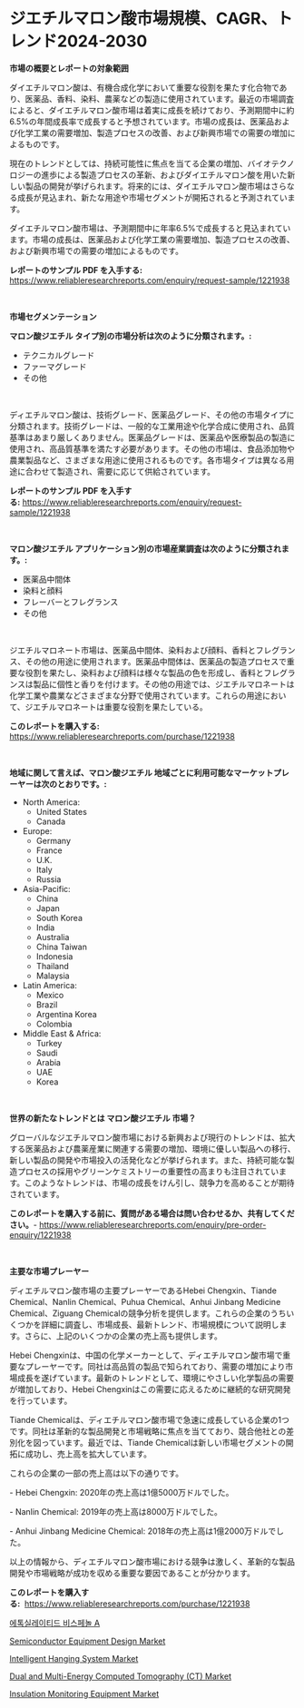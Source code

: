 <p><h1>ジエチルマロン酸市場規模、CAGR、トレンド2024-2030</h1></p><p><strong>市場の概要とレポートの対象範囲</strong></p>
<p><p>ダイエチルマロン酸は、有機合成化学において重要な役割を果たす化合物であり、医薬品、香料、染料、農薬などの製造に使用されています。最近の市場調査によると、ダイエチルマロン酸市場は着実に成長を続けており、予測期間中に約6.5%の年間成長率で成長すると予想されています。市場の成長は、医薬品および化学工業の需要増加、製造プロセスの改善、および新興市場での需要の増加によるものです。</p><p>現在のトレンドとしては、持続可能性に焦点を当てる企業の増加、バイオテクノロジーの進歩による製造プロセスの革新、およびダイエチルマロン酸を用いた新しい製品の開発が挙げられます。将来的には、ダイエチルマロン酸市場はさらなる成長が見込まれ、新たな用途や市場セグメントが開拓されると予測されています。</p><p>ダイエチルマロン酸市場は、予測期間中に年率6.5%で成長すると見込まれています。市場の成長は、医薬品および化学工業の需要増加、製造プロセスの改善、および新興市場での需要の増加によるものです。</p></p>
<p><strong>レポートのサンプル PDF を入手する:</strong> <a href="https://www.reliableresearchreports.com/enquiry/request-sample/1221938">https://www.reliableresearchreports.com/enquiry/request-sample/1221938</a></p>
<p>&nbsp;</p>
<p><strong>市場セグメンテーション</strong></p>
<p><strong>マロン酸ジエチル タイプ別の市場分析は次のように分類されます。:</strong></p>
<p><ul><li>テクニカルグレード</li><li>ファーマグレード</li><li>その他</li></ul></p>
<p>&nbsp;</p>
<p><p>ディエチルマロン酸は、技術グレード、医薬品グレード、その他の市場タイプに分類されます。技術グレードは、一般的な工業用途や化学合成に使用され、品質基準はあまり厳しくありません。医薬品グレードは、医薬品や医療製品の製造に使用され、高品質基準を満たす必要があります。その他の市場は、食品添加物や農業製品など、さまざまな用途に使用されるものです。各市場タイプは異なる用途に合わせて製造され、需要に応じて供給されています。</p></p>
<p><strong>レポートのサンプル PDF を入手する:</strong>&nbsp;<a href="https://www.reliableresearchreports.com/enquiry/request-sample/1221938">https://www.reliableresearchreports.com/enquiry/request-sample/1221938</a></p>
<p>&nbsp;</p>
<p><strong> マロン酸ジエチル アプリケーション別の市場産業調査は次のように分類されます。:</strong></p>
<p><ul><li>医薬品中間体</li><li>染料と顔料</li><li>フレーバーとフレグランス</li><li>その他</li></ul></p>
<p>&nbsp;</p>
<p><p>ジエチルマロネート市場は、医薬品中間体、染料および顔料、香料とフレグランス、その他の用途に使用されます。医薬品中間体は、医薬品の製造プロセスで重要な役割を果たし、染料および顔料は様々な製品の色を形成し、香料とフレグランスは製品に個性と香りを付けます。その他の用途では、ジエチルマロネートは化学工業や農業などさまざまな分野で使用されています。これらの用途において、ジエチルマロネートは重要な役割を果たしている。</p></p>
<p><strong>このレポートを購入する:</strong>&nbsp; <a href="https://www.reliableresearchreports.com/purchase/1221938">https://www.reliableresearchreports.com/purchase/1221938</a></p>
<p>&nbsp;</p>
<p><strong>地域に関して言えば、マロン酸ジエチル 地域ごとに利用可能なマーケットプレーヤーは次のとおりです。:</strong></p>
<p><ul>
    <li>
        North America:
        <ul>
            <li>United States</li>
            <li>Canada</li>
        </ul>
    </li>
    <li>
        Europe:
        <ul>
            <li>Germany</li>
            <li>France</li>
            <li>U.K.</li>
            <li>Italy</li>
            <li>Russia</li>
        </ul>
    </li>
    <li>
        Asia-Pacific:
        <ul>
            <li>China</li>
            <li>Japan</li>
            <li>South Korea</li>
            <li>India</li>
            <li>Australia</li>
            <li>China Taiwan</li>
            <li>Indonesia</li>
            <li>Thailand</li>
            <li>Malaysia</li>
        </ul>
    </li>
    <li>
        Latin America:
        <ul>
            <li>Mexico</li>
            <li>Brazil</li>
            <li>Argentina Korea</li>
            <li>Colombia</li>
        </ul>
    </li>
    <li>
        Middle East & Africa:
        <ul>
            <li>Turkey</li>
            <li>Saudi</li>
            <li>Arabia</li>
            <li>UAE</li>
            <li>Korea</li>
        </ul>
    </li>
    </ul></p>
<p>&nbsp;</p>
<p><strong>世界の新たなトレンドとは マロン酸ジエチル 市場？</strong></p>
<p><p>グローバルなジエチルマロン酸市場における新興および現行のトレンドは、拡大する医薬品および農薬産業に関連する需要の増加、環境に優しい製品への移行、新しい製品の開発や市場投入の活発化などが挙げられます。また、持続可能な製造プロセスの採用やグリーンケミストリーの重要性の高まりも注目されています。このようなトレンドは、市場の成長をけん引し、競争力を高めることが期待されています。</p></p>
<p><strong>このレポートを購入する前に、質問がある場合は問い合わせるか、共有してください。</strong>- <a href="https://www.reliableresearchreports.com/enquiry/pre-order-enquiry/1221938">https://www.reliableresearchreports.com/enquiry/pre-order-enquiry/1221938</a></p>
<p>&nbsp;</p>
<p><strong>主要な市場プレーヤー</strong></p>
<p><p>ディエチルマロン酸市場の主要プレーヤーであるHebei Chengxin、Tiande Chemical、Nanlin Chemical、Puhua Chemical、Anhui Jinbang Medicine Chemical、Ziguang Chemicalの競争分析を提供します。これらの企業のうちいくつかを詳細に調査し、市場成長、最新トレンド、市場規模について説明します。さらに、上記のいくつかの企業の売上高も提供します。</p><p>Hebei Chengxinは、中国の化学メーカーとして、ディエチルマロン酸市場で重要なプレーヤーです。同社は高品質の製品で知られており、需要の増加により市場成長を遂げています。最新のトレンドとして、環境にやさしい化学製品の需要が増加しており、Hebei Chengxinはこの需要に応えるために継続的な研究開発を行っています。</p><p>Tiande Chemicalは、ディエチルマロン酸市場で急速に成長している企業の1つです。同社は革新的な製品開発と市場戦略に焦点を当てており、競合他社との差別化を図っています。最近では、Tiande Chemicalは新しい市場セグメントの開拓に成功し、売上高を拡大しています。</p><p>これらの企業の一部の売上高は以下の通りです。</p><p>- Hebei Chengxin: 2020年の売上高は1億5000万ドルでした。</p><p>- Nanlin Chemical: 2019年の売上高は8000万ドルでした。</p><p>- Anhui Jinbang Medicine Chemical: 2018年の売上高は1億2000万ドルでした。</p><p>以上の情報から、ディエチルマロン酸市場における競争は激しく、革新的な製品開発や市場戦略が成功を収める重要な要因であることが分かります。</p></p>
<p><strong>このレポートを購入する:</strong>&nbsp;&nbsp;<a href="https://www.reliableresearchreports.com/purchase/1221938">https://www.reliableresearchreports.com/purchase/1221938</a></p>
<p><p><a href="https://github.com/idcefvhkdut6/Market-Research-Report-List-1/blob/main/4066866188684.md">에톡실레이티드 비스페놀 A</a></p><p><a href="https://scarlet-rocket-c63.notion.site/Semiconductor-Equipment-Design-Market-Analysis-and-Market-Size-Global-Industry-Overview-Market-Seg-2ae5b9f2363049b98b93cfe23f3f9297">Semiconductor Equipment Design Market</a></p><p><a href="https://issuu.com/reportprime-2/docs/intelligent-hanging-system-market-size-2030.pptx">Intelligent Hanging System Market</a></p><p><a href="https://fearless-okapi-6c8.notion.site/Global-Dual-and-Multi-Energy-Computed-Tomography-CT-Market-Size-and-Market-Trends-Insights-and-Pr-867bcc7bfdbe4aefaf606943c9a5c5a9">Dual and Multi-Energy Computed Tomography (CT) Market</a></p><p><a href="https://view.publitas.com/reportprime-1/insulation-monitoring-equipment-market-size-and-growth-market-segmentation-regional-and-country-breakdowns-and-market-trends-for-period-from-2023-2030/">Insulation Monitoring Equipment Market</a></p></p>